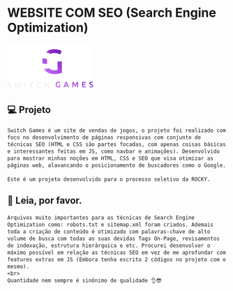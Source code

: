 <h1> WEBSITE COM SEO (Search Engine Optimization) </h1>

<img src="./img/logo.png" alt="WEBSITE LOGO">

## 💻 Projeto
    Switch Games é um site de vendas de jogos, o projeto foi realizado com foco no desenvolvimento de páginas responsivas com conjunto de técnicas SEO (HTML e CSS são partes focadas, com apenas coisas básicas e interessantes feitas em JS, como navbar e animações). Desenvolvido para mostrar minhas noções em HTML, CSS e SEO que visa otimizar as páginas web, alavancando o posicionamento de buscadores como o Google. 

    Este é um projeto desenvolvido para o processo seletivo da ROCKY.

## 📝 Leia, por favor.

    Arquivos muito importantes para as técnicas de Search Engine Optimization como: robots.txt e sitemap.xml foram criados. Ademais toda a criação de conteúdo é otimizado com palavras-chave de alto volume de busca com todas as suas devidas Tags On-Page, revisamentos de indexação, estrutura hierárquica e etc. Procurei desenvolver o máximo possível em relação as técnicas SEO em vez de me aprofundar com features extras em JS (Embora tenha escrito 2 códigos no projeto com o mesmo).
    <br>
    Quantidade nem sempre é sinônimo de qualidade 👌😎